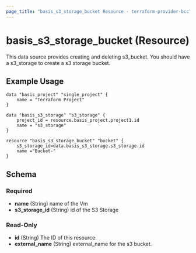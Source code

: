 ```yaml
---
page_title: "basis_s3_storage_bucket Resource - terraform-provider-bcc"
---
```

# basis_s3_storage_bucket (Resource)

This data source provides creating and deleting s3_bucket. You should have a s3_storage to create a s3 storage bucket.

## Example Usage

```hcl 
data "basis_project" "single_project" {
    name = "Terraform Project"
}

data "basis_s3_storage" "s3_storage" {
    project_id = resource.basis_project.project1.id
    name = "s3_storage"
}

resource "basis_s3_storage_bucket" "bucket" {
    s3_storage_id=data.basis_s3_storage.s3_storage.id
    name ="Bucket-"
}
```

## Schema

### Required

- **name** (String) name of the Vm
- **s3_storage_id** (String) id of the S3 Storage

### Read-Only

- **id** (String) The ID of this resource.
- **external_name** (String) external_name for the s3 bucket.
